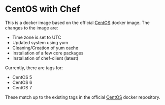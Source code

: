 # CentOS with Chef

This is a docker image based on the official [CentOS](https://registry.hub.docker.com/_/centos/) docker image. The changes to the image are:

* Time zone is set to UTC
* Updated system using yum
* Cleaning/Creation of yum cache
* Installation of a few core packages
* Installation of chef-client (latest)

Currently, there are tags for:

* CentOS 5
* CentOS 6
* CentOS 7

These match up to the existing tags in the official [CentOS](https://registry.hub.docker.com/_/centos/tags/manage/) docker repository.
